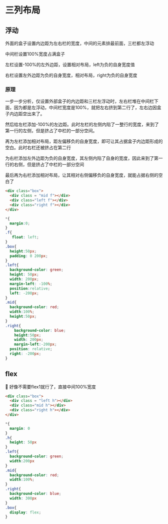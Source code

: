 # 三列布局

## 浮动

外面的盒子设置内边距为左右栏的宽度，中间的元素排最前面，三栏都左浮动

中间栏设置100%宽度占满盒子

左栏设置-100%的左外边距，设置相对布局，left为负的自身宽度值

右栏设置左外边距为负的自身宽度，相对布局，right为负的自身宽度

### 原理

一步一步分析，仅设置外部盒子的内边距和三栏左浮动时，左右栏堆在中间栏下面，因为都是左浮动，中间栏宽度是100%，就把左右挤到第二行了，左右边因盒子内边距空出来了。

然后给左栏添加-100%的左边距。此时左栏的左侧内陷了一整行的宽度，来到了第一行的左侧，但是挤占了中栏的一部分空间。

再为左栏添加相对布局，距左偏移负的自身宽度，即可让其占据盒子内边距形成的空白。此时右栏还被挤占在第二行

为右栏添加左外边距为负的自身宽度，其左侧内陷了自身的宽度，因此来到了第一行的右侧，但是挤占了中栏的一部分空间

最后再为右栏添加相对布局，让其相对右侧偏移负的自身宽度，就能占据右侧的空白了

```html
<div class="box">
  <div class = "mid f"></div>
  <div class="left f"></div>
  <div class="right f"></div>
</div>
```

```css
*{
  margin:0;
}
.f{
   float: left;
}
.box{
  height:50px;
  padding: 0 200px;
}
.left{
  background-color: green;
  height: 50px;
  width: 200px;
  margin-left: -100%;
  position:relative;
  left: -200px;
}
.mid{
  background-color: red;
  width:100%;
  height:50px;
}
.right{
    background-color: blue;
    height:50px;
    width: 200px;
    margin-left:-200px;
  position: relative;
  right: -200px;
}
```

## flex

🧐 好像不需要flex1就行了，直接中间100%宽度

```html
<div class="box">
  <div class = "left h"></div>
  <div class="mid h"></div>
  <div class="right h"></div>
</div>
```

```css
*{
  margin: 0
}
.h{
  height: 50px
}
.left{
  background-color: green;
  width:200px
}
.mid{
  background-color: red;
  width:100%;
}
.right{
  background-color: blue;
  width: 300px
}
.box{
  display: flex;
}
```

